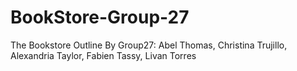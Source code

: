 # BookStore-Group-27
The Bookstore Outline By Group27:
Abel Thomas,
Christina Trujillo,
Alexandria Taylor,
Fabien Tassy, 
Livan Torres
